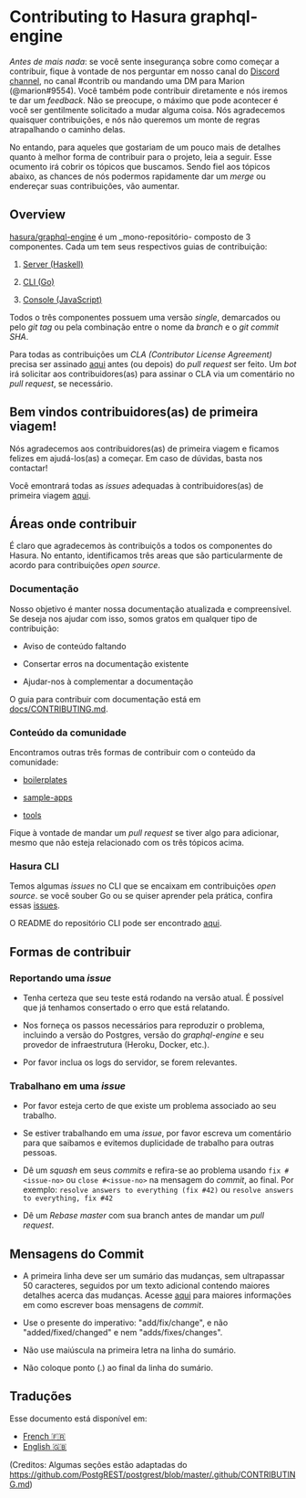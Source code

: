 # Contributing to Hasura graphql-engine

*Antes de mais nada*: se você sente insegurança sobre como começar a contribuir, fique à vontade de nos perguntar em nosso canal do [Discord channel](https://discordapp.com/invite/hasura), no canal #contrib ou mandando uma DM para Marion (@marion#9554). Você também pode contribuir diretamente e nós iremos te dar um  _feedback_. Não se preocupe, o máximo que pode acontecer é você ser gentilmente solicitado a mudar alguma coisa. Nós agradecemos quaisquer contribuições, e nós não queremos um monte de regras atrapalhando o caminho delas.

No entando, para aqueles que gostariam de um pouco mais de detalhes quanto à melhor forma de contribuir para o projeto, leia a seguir. Esse ocumento irá cobrir os tópicos que buscamos. Sendo fiel aos tópicos abaixo, as chances de nós 
podermos rapidamente dar um _merge_ ou endereçar suas contribuições, vão aumentar.

## Overview

[hasura/graphql-engine](https://github.com/hasura/graphql-engine) é um _mono-repositório- composto de 
3 componentes. Cada um tem seus respectivos guias de contribuição:

1. [Server (Haskell)](server/CONTRIBUTING.md)

2. [CLI (Go)](cli/CONTRIBUTING.md)

3. [Console (JavaScript)](console/README.md#contributing-to-hasura-console)

Todos o três componentes possuem uma versão _single_, demarcados ou pelo _git tag_ ou pela combinação entre o nome da _branch_ e o _git commit SHA_.

Para todas as contribuições um _CLA (Contributor License Agreement)_ precisa ser assinado [aqui](https://cla-assistant.io/hasura/graphql-engine) antes (ou depois) do _pull request_ ser feito. Um _bot_ irá solicitar aos contribuidores(as) para assinar o CLA via um comentário no _pull request_, se necessário.

## Bem vindos contribuidores(as) de primeira viagem!

Nós agradecemos aos contribuidores(as) de primeira viagem e ficamos felizes em ajudá-los(as) a começar. Em caso de dúvidas, basta nos contactar!

Você emontrará todas as _issues_ adequadas à contribuidores(as) de primeira viagem [aqui](https://github.com/hasura/graphql-engine/issues?q=is%3Aopen+is%3Aissue+label%3A%22good+first+issue%22).

## Áreas onde contribuir

É claro que agradecemos às contribuiçõs a todos os componentes do Hasura. No entanto, identificamos três areas que são particularmente de acordo para contribuições _open source_.

### Documentação

Nosso objetivo é manter nossa documentação atualizada e compreensível. Se deseja nos ajudar com isso, somos gratos em qualquer tipo de contribuição:

- Aviso de conteúdo faltando

- Consertar erros na documentação existente

- Ajudar-nos à complementar a documentação

O guia para contribuir com documentação está em [docs/CONTRIBUTING.md](docs/CONTRIBUTING.md).


### Conteúdo da comunidade

Encontramos outras três formas de contribuir com o conteúdo da comunidade:

- [boilerplates](community/boilerplates)

- [sample-apps](community/sample-apps) 

- [tools](community/tools) 

Fique à vontade de mandar um _pull request_ se tiver algo para adicionar, mesmo que não esteja relacionado com os três tópicos acima.

### Hasura CLI

Temos algumas _issues_ no CLI que se encaixam em contribuições _open source_. se você souber Go ou se quiser aprender pela prática, confira essas [issues](https://github.com/hasura/graphql-engine/issues?q=is%3Aopen+is%3Aissue+label%3Ac%2Fcli+label%3A%22help+wanted%22).

O README do repositório CLI pode ser encontrado [aqui](https://github.com/hasura/graphql-engine/tree/master/cli).

## Formas de contribuir

### Reportando uma _issue_

- Tenha certeza que seu teste está rodando na versão atual. É possível que já tenhamos consertado o erro que está relatando.

- Nos forneça os passos necessários para reproduzir o problema, incluindo a versão do Postgres,
  versão do _graphql-engine_ e seu provedor de infraestrutura (Heroku, Docker, etc.).

- Por favor inclua os logs do servidor, se forem relevantes.

### Trabalhano em uma _issue_

- Por favor esteja certo de que existe um problema associado ao seu trabalho.

- Se estiver trabalhando em uma _issue_, por favor escreva um comentário para que saibamos e evitemos duplicidade de trabalho para outras pessoas.

- Dê um _squash_ em seus _commits_ e refira-se ao problema usando `fix #<issue-no>` ou `close
  #<issue-no>` na mensagem do _commit_, ao final.
  Por exemplo: `resolve answers to everything (fix #42)` ou `resolve answers to everything, fix #42`

- Dê um _Rebase master_ com sua branch antes de mandar um _pull request_.

## Mensagens do Commit 

- A primeira linha deve ser um sumário das mudanças, sem ultrapassar 50 caracteres, 
  seguidos por um texto adicional contendo maiores detalhes acerca das mudanças. 
  Acesse [aqui](https://github.com/erlang/otp/wiki/writing-good-commit-messages)
  para maiores informações em como escrever boas mensagens de _commit_.

- Use o presente do imperativo: "add/fix/change", e não "added/fixed/changed" e nem "adds/fixes/changes".

- Não use maiúscula na primeira letra na linha do sumário.

- Não coloque ponto (.) ao final da linha do sumário.

## Traduções

Esse documento está disponível em:

- [French :fr:](translations/CONTRIBUTING.french.md)
- [English :gb:](/CONTRIBUTING.md)

(Creditos: Algumas seções estão adaptadas do https://github.com/PostgREST/postgrest/blob/master/.github/CONTRIBUTING.md)
